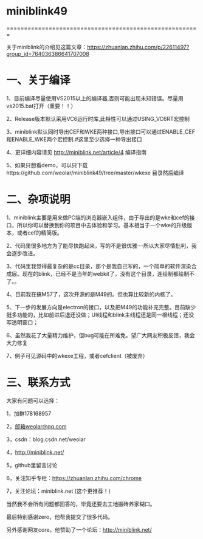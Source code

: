 # miniblink49
=======================================================

关于miniblink的介绍见这篇文章：https://zhuanlan.zhihu.com/p/22611497?group_id=764036386641707008

一、关于编译
========================================================
1、目前编译尽量使用VS2015以上的编译器,否则可能出现未知错误。尽量用vs2015.bat打开（重要！！）

2、Release版本默认采用VC6运行时库,此特性可以通过USING_VC6RT宏控制

3、miniblink默认同时导出CEF和WKE两种接口,导出接口可以通过ENABLE_CEF和ENABLE_WKE两个宏控制.#这里至少选择一种导出接口

4、更详细内容请见 http://miniblink.net/article/4 编译指南

5、如果只想看demo，可以只下载https://github.com/weolar/miniblink49/tree/master/wkexe 目录然后编译

二、杂项说明
========================================================
1、miniblink主要是用来做PC端的浏览器嵌入组件，由于导出的是wke和cef的接口，所以你可以替换到你的项目中去体验和学习。基本相当于一个wke的升级版本，或者cef的精简版。

2、代码里很多地方为了能尽快跑起来，写的不是很优雅····所以大家尽情批判，我会逐步改进。

3、代码里我觉得最复杂的是cc目录，那个是我自己写的，一个简单的软件渲染合成层。现在的blink，已经不是当年的webkit了，没有这个目录，连绘制都绘制不了。。

4、目前我在搞M57了，这次开源的是M49的。但也算比较新的内核了。

5、下一步的发展方向是electron的接口，以及把M49的功能补充完整。目前缺少挺多功能的，比如前进后退还没做；UI线程和blink主线程还是同一根线程；还没写透明窗口；

6、虽然我花了大量精力维护，但bug可能在所难免。望广大网友积极反馈，我会大力修复

7、例子可见源码中的wkexe工程，或者cefclient（被废弃）

三、联系方式
========================================================
大家有问题可以选择：

1，加群178168957

2，邮箱weolar@qq.com

3，csdn：blog.csdn.net/weolar

4，http://miniblink.net/

5，github里留言讨论

6，关注知乎专栏：https://zhuanlan.zhihu.com/chrome

7，关注论坛：miniblink.net  (这个更推荐！)

当然我不会所有问题都回答的，毕竟还要去工地搬砖养家糊口。


最后特别感谢zero，他帮我提交了很多代码。

另外感谢网友core，他赞助了一个论坛：http://miniblink.net/
